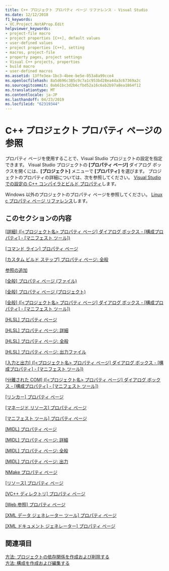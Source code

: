 ```yaml
---
title: C++ プロジェクト プロパティ ページ リファレンス - Visual Studio
ms.date: 12/12/2018
f1_keywords:
- VC.Project.NotAProp.Edit
helpviewer_keywords:
- project-file macro
- project properties [C++], default values
- user-defined values
- project properties [C++], setting
- macros, project-file
- property pages, project settings
- Visual C++ projects, properties
- build macro
- user-defined macros
ms.assetid: 13ffe3ea-1bc3-4bee-be5e-053a8a99cce4
ms.openlocfilehash: 8a5d696c385c9c7a1c953bd28ea4da3c67369a2c
ms.sourcegitcommit: 0ab61bc3d2b6cfbd52a16c6ab2b97a8ea1864f12
ms.translationtype: MT
ms.contentlocale: ja-JP
ms.lasthandoff: 04/23/2019
ms.locfileid: "62319344"
---
```

# <a name="c-project-property-page-reference"></a>C++ プロジェクト プロパティ ページの参照

プロパティ ページを使用することで、Visual Studio プロジェクトの設定を指定できます。 Visual Studio プロジェクトの **[プロパティ ページ]** ダイアログ ボックスを開くには、**[プロジェクト]** メニューで **[プロパティ]** を選びます。 プロジェクトのプロパティの詳細については、次を参照してください。 [Visual Studio での設定の C++ コンパイラとビルド プロパティ](../working-with-project-properties.md)します。

Windows 以外のプロジェクトのプロパティ ページを参照してください。 [Linux c プロパティ ページ リファレンス](../../linux/prop-pages-linux.md)します。

## <a name="in-this-section"></a>このセクションの内容

[[詳細] ([\<プロジェクト名> プロパティ ページ] ダイアログ ボックス - [構成プロパティ] - [マニフェスト ツール])](advanced-manifest-tool.md)

[[コマンド ライン] プロパティ ページ](command-line-property-pages.md)

[[カスタム ビルド ステップ] プロパティ ページ: 全般](custom-build-step-property-page-general.md)

[参照の追加](../adding-references-in-visual-cpp-projects.md)

[[全般] プロパティ ページ (ファイル)](general-property-page-file.md)

[[全般] プロパティ ページ (プロジェクト)](general-property-page-project.md)

[[全般] ([\<プロジェクト名> プロパティ ページ] ダイアログ ボックス - [構成プロパティ] - [マニフェスト ツール])](general-manifest-tool-configuration-properties.md)

[[HLSL] プロパティ ページ](hlsl-property-pages.md)

[[HLSL] プロパティ ページ: 詳細](hlsl-property-pages-advanced.md)

[[HLSL] プロパティ ページ: 全般](hlsl-property-pages-general.md)

[[HLSL] プロパティ ページ: 出力ファイル](hlsl-property-pages-output-files.md)

[[入力と出力] ([\<プロジェクト名> プロパティ ページ] ダイアログ ボックス - [構成プロパティ] - [マニフェスト ツール])](input-and-output-manifest-tool.md)

[[分離された COM] ([\<プロジェクト名> プロパティ ページ] ダイアログ ボックス - [構成プロパティ] - [マニフェスト ツール])](isolated-com-manifest-tool.md)

[[リンカー] プロパティ ページ](linker-property-pages.md)

[[マネージド リソース] プロパティ ページ](managed-resources-property-page.md)

[[マニフェスト ツール] プロパティ ページ](manifest-tool-property-pages.md)

[[MIDL] プロパティ ページ](midl-property-pages.md)

[[MIDL] プロパティ ページ: 詳細](midl-property-pages-advanced.md)

[[MIDL] プロパティ ページ: 全般](midl-property-pages-general.md)

[[MIDL] プロパティ ページ: 出力](midl-property-pages-output.md)

[NMake プロパティ ページ](nmake-property-page.md)

[[リソース] プロパティ ページ](resources-property-pages.md)

[[VC++ ディレクトリ] プロパティ ページ](vcpp-directories-property-page.md)

[[Web 参照] プロパティ ページ](web-references-property-page.md)

[[XML データ ジェネレーター ツール] プロパティ ページ](xml-data-generator-tool-property-page.md)

[[XML ドキュメント ジェネレーター] プロパティ ページ](xml-document-generator-tool-property-pages.md)

## <a name="see-also"></a>関連項目

[方法: プロジェクトの依存関係を作成および削除する](/visualstudio/ide/how-to-create-and-remove-project-dependencies)<br>
[方法: 構成を作成および編集する](/visualstudio/ide/how-to-create-and-edit-configurations)

